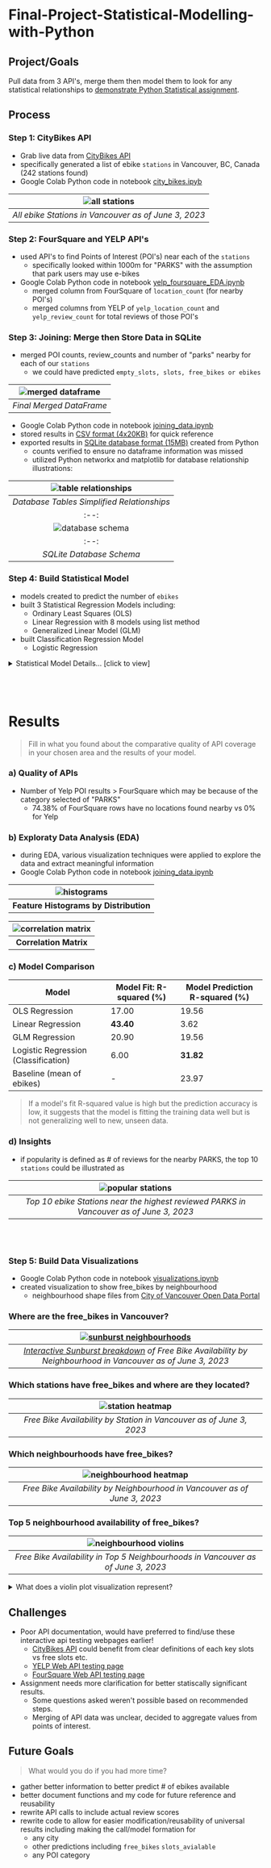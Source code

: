 # Final-Project-Statistical-Modelling-with-Python

## Project/Goals
Pull data from 3 API's, merge them then model them to look for any statistical relationships to [demonstrate Python Statistical assignment](https://github.com/cboyda/LighthouseLabs/blob/main/Project-Python_Statistics/assignment.md).


## Process
### Step 1: CityBikes API
* Grab live data from [CityBikes API](http://api.citybik.es/v2/)
* specifically generated a list of ebike `stations` in Vancouver, BC, Canada (242 stations found)
* Google Colab Python code in notebook [city_bikes.ipyb](https://github.com/cboyda/LighthouseLabs/blob/main/Project-Python_Statistics/notebooks/city_bikes.ipynb)

| ![all stations](https://github.com/cboyda/LighthouseLabs/blob/main/Project-Python_Statistics/images/map_all_vancouver_stations.png) | 
|:--:| 
| *All ebike Stations in Vancouver as of June 3, 2023* |


### Step 2: FourSquare and YELP API's
* used API's to find Points of Interest (POI's) near each of the `stations` 
   * specifically looked within 1000m for "PARKS" with the assumption that park users may use e-bikes
* Google Colab Python code in notebook [yelp_foursquare_EDA.ipynb](https://github.com/cboyda/LighthouseLabs/blob/main/Project-Python_Statistics/notebooks/yelp_foursquare_EDA.ipynb)
   * merged column from FourSquare of `location_count` (for nearby POI's)
   * merged columns from YELP of `yelp_location_count` and `yelp_review_count` for total reviews of those POI's


### Step 3: Joining: Merge then Store Data in SQLite
* merged POI counts, review_counts and number of "parks" nearby for each of our `stations`
   * we could have predicted `empty_slots, slots, free_bikes or ebikes`

| ![merged dataframe](https://raw.githubusercontent.com/cboyda/LighthouseLabs/main/Project-Python_Statistics/images/merged_dataframe.png) | 
|:--:| 
| *Final Merged DataFrame* |

* Google Colab Python code in notebook [joining_data.ipynb](https://github.com/cboyda/LighthouseLabs/blob/main/Project-Python_Statistics/notebooks/joining_data.ipynb)
* stored results in [CSV format (4x20KB)](https://github.com/cboyda/LighthouseLabs/tree/main/Project-Python_Statistics/data) for quick reference
* exported results in [SQLite database format (15MB)](https://github.com/cboyda/LighthouseLabs/blob/main/Project-Python_Statistics/data/city_bikes_sqlite_database.db) created from Python
   * counts verified to ensure no dataframe information was missed
   * utilized Python networkx and matplotlib for database relationship illustrations:

| ![table relationships](https://raw.githubusercontent.com/cboyda/LighthouseLabs/main/Project-Python_Statistics/images/sqlite_db_table_relationship.png) | 
|:--:| 
| *Database Tables Simplified Relationships* |
|:--:| 
| ![database schema](https://raw.githubusercontent.com/cboyda/LighthouseLabs/main/Project-Python_Statistics/images/sqlite_db_schema_diagram.png) | 
|:--:| 
| *SQLite Database Schema* |


### Step 4: Build Statistical Model
* models created to predict the number of `ebikes`
* built 3 Statistical Regression Models including:
   * Ordinary Least Squares (OLS)
   * Linear Regression with 8 models using list method
   * Generalized Linear Model (GLM)
* built Classification Regression Model
   * Logistic Regression

<details>
  <summary>Statistical Model Details... [click to view]</summary>
  
#### Regression Statistical Models
* Ordinary Least Squares (OLS)

![ols model](https://raw.githubusercontent.com/cboyda/LighthouseLabs/main/Project-Python_Statistics/images/regression_ols_model.png)

* Linear Regresion (with OLS)

![linear regression](https://raw.githubusercontent.com/cboyda/LighthouseLabs/main/Project-Python_Statistics/images/regression_ols_linear_model.png)

* Generalized Linear Model (GLM)

![glm model](https://raw.githubusercontent.com/cboyda/LighthouseLabs/main/Project-Python_Statistics/images/regression_glm_model.png)


#### Classification Statistical Models
* Logistical Regression

![classification model](https://raw.githubusercontent.com/cboyda/LighthouseLabs/main/Project-Python_Statistics/images/classification_logistical_regression.png)

</details>

<br/>
<br/>
<br/>


# Results
> Fill in what you found about the comparative quality of API coverage in your chosen area and the results of your model.

### a) Quality of APIs
* Number of Yelp POI results > FourSquare which may be because of the category selected of "PARKS"
   * 74.38% of FourSquare rows have no locations found nearby vs 0% for Yelp

### b) Exploraty Data Analysis (EDA)
* during EDA, various visualization techniques were applied to explore the data and extract meaningful information
* Google Colab Python code in notebook [joining_data.ipynb](https://github.com/cboyda/LighthouseLabs/blob/main/Project-Python_Statistics/notebooks/joining_data.ipynb)


| ![histograms](https://raw.githubusercontent.com/cboyda/LighthouseLabs/main/Project-Python_Statistics/images/histograms.png) | 
|:---:|
| **Feature Histograms by Distribution** |


| ![correlation matrix](https://raw.githubusercontent.com/cboyda/LighthouseLabs/main/Project-Python_Statistics/images/correlation_matrix.png) | 
|:---:|
| **Correlation Matrix** |

### c) Model Comparison

| Model                                | Model Fit: R-squared (%) | Model Prediction R-squared (%) |
|--------------------------------------|-------------------------|--------------------------------|
| OLS Regression                       | 17.00                   | 19.56                          |
| Linear Regression                    | **43.40**                   | 3.62                           |
| GLM Regression                       | 20.90                   | 19.56                          |
| Logistic Regression (Classification) |  6.00                   | **31.82**                         |
| Baseline (mean of ebikes)            | -                       | 23.97                          |

> If a model's fit R-squared value is high but the prediction accuracy is low, it suggests that the model is fitting the training data well but is not generalizing well to new, unseen data. 

### d) Insights
* if popularity is defined as # of reviews for the nearby PARKS, the top 10 `stations` could be illustrated as

| ![popular stations](https://raw.githubusercontent.com/cboyda/LighthouseLabs/main/Project-Python_Statistics/images/map_highest_park_reviews_nearby_stations.png) | 
|:--:| 
| *Top 10 ebike Stations near the highest reviewed PARKS in Vancouver as of June 3, 2023* |

<br/>
<br/>

### Step 5: Build Data Visualizations
* Google Colab Python code in notebook [visualizations.ipynb](https://github.com/cboyda/LighthouseLabs/blob/main/Project-Python_Statistics/notebooks/visualizations.ipynb)
* created visualization to show free_bikes by neighbourhood
   * neighbourhood shape files from [City of Vancouver Open Data Portal](https://opendata.vancouver.ca/explore/dataset/local-area-boundary/export/?disjunctive.name)

### Where are the free_bikes in Vancouver? 

| [![sunburst neighbourhoods](https://raw.githubusercontent.com/cboyda/LighthouseLabs/main/Project-Python_Statistics/images/sunburst_by_neighbourhood.png)](https://htmlpreview.github.io/?https://raw.githubusercontent.com/cboyda/LighthouseLabs/main/Project-Python_Statistics/data/sunburst_chart.html) | 
|:--:| 
| *[Interactive Sunburst breakdown](https://htmlpreview.github.io/?https://raw.githubusercontent.com/cboyda/LighthouseLabs/main/Project-Python_Statistics/data/sunburst_chart.html) of Free Bike Availability by Neighbourhood in Vancouver as of June 3, 2023* |

### Which stations have free_bikes and where are they located?

| ![station heatmap](https://raw.githubusercontent.com/cboyda/LighthouseLabs/main/Project-Python_Statistics/images/heatmap-station-free_bikes.png) | 
|:--:| 
| *Free Bike Availability by Station in Vancouver as of June 3, 2023* |

### Which neighbourhoods have free_bikes?

| ![neighbourhood heatmap](https://raw.githubusercontent.com/cboyda/LighthouseLabs/main/Project-Python_Statistics/images/heatmap-neighbourhood-free_bikes.png) | 
|:--:| 
| *Free Bike Availability by Neighbourhood in Vancouver as of June 3, 2023* |

### Top 5 neighbourhood availability of free_bikes?

| ![neighbourhood violins](https://raw.githubusercontent.com/cboyda/LighthouseLabs/main/Project-Python_Statistics/images/violinplot-top5-neighbourhoods.png) | 
|:--:| 
| *Free Bike Availability in Top 5 Neighbourhoods in Vancouver as of June 3, 2023* |

<details>
  <summary>What does a violin plot visualization represent?</summary>
  
In a violin plot, the box-and-whisker elements represent the statistical summary of the data distribution for each category or group.
  
* **Violin shape**: The shape of the violin represents the data distribution. It is symmetrical along the central line, which represents the median of the data. The width of the violin at a specific point indicates the density or frequency of data points in that region. A wider section indicates a higher concentration of data points, while a narrower section indicates a lower concentration.

* **White dot**: The white dot within the violin represents the median of the data. It is a measure of central tendency and indicates the middle value of the dataset when sorted.

* **Box**: The box inside the violin represents the interquartile range (IQR) of the data. It spans from the first quartile (25th percentile) to the third quartile (75th percentile) of the dataset. The height of the box indicates the spread of the middle 50% of the data.

* **Whiskers**: The whiskers extend from the box and represent the range of the data excluding outliers. By default, they extend up to 1.5 times the IQR. Data points beyond the whiskers are considered outliers and plotted individually.

* **Outliers**: Individual data points that fall beyond the whiskers are plotted as individual points, helping to identify potential anomalies or extreme values in the data.

> The violin plot combines aspects of a box plot and a kernel density plot, providing a visual representation of both the distribution and summary statistics of the data. It allows for easy comparison of distributions between different categories or groups in a single plot.
</details>

## Challenges 
* Poor API documentation, would have preferred to find/use these interactive api testing webpages earlier!
   * [CityBikes API](http://api.citybik.es/v2/) could benefit from clear definitions of each key slots vs free slots etc.
   * [YELP Web API testing page](https://docs.developer.yelp.com/reference/v3_business_search)
   * [FourSquare Web API testing page](https://location.foursquare.com/developer/reference/place-search)
* Assignment needs more clarification for better statiscally significant results. 
   * Some questions asked weren't possible based on recommended steps.
   * Merging of API data was unclear, decided to aggregate values from points of interest.

## Future Goals

> What would you do if you had more time?

* gather better information to better predict # of ebikes available
* better document functions and my code for future reference and reusability
* rewrite API calls to include actual review scores
* rewrite code to allow for easier modification/reusability of universal results including making the call/model formation for
   * any city
   * other predictions including `free_bikes` `slots_avialable`
   * any POI category
